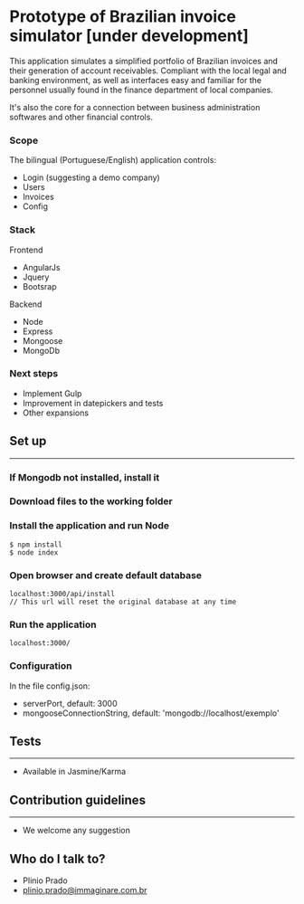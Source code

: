 # Prototype of Brazilian invoice simulator [under development]

This application simulates a simplified portfolio of Brazilian invoices and their generation of account receivables. Compliant with the local legal and banking environment, as well as interfaces easy and familiar for the personnel usually found in the finance department of local companies.

It's also the core for a connection between business administration softwares and other financial controls.

### Scope

The bilingual (Portuguese/English) application controls:

* Login (suggesting a demo company)
* Users
* Invoices
* Config

### Stack

Frontend

* AngularJs
* Jquery
* Bootsrap

Backend

* Node
* Express
* Mongoose
* MongoDb

### Next steps

* Implement Gulp
* Improvement in datepickers and tests 
* Other expansions

## Set up
-----------

### If Mongodb not installed, install it

### Download files to the working folder

### Install the application and run Node
```shell
$ npm install
$ node index
```

### Open browser and create default database
```shell
localhost:3000/api/install
// This url will reset the original database at any time
```

### Run the application
```shell
localhost:3000/
```

### Configuration
In the file config.json:

* serverPort, default: 3000
* mongooseConnectionString, default: 'mongodb://localhost/exemplo'

## Tests
-----------
* Available in Jasmine/Karma

## Contribution guidelines
-----------
* We welcome any suggestion

## Who do I talk to? ##

* Plinio Prado
* plinio.prado@immaginare.com.br